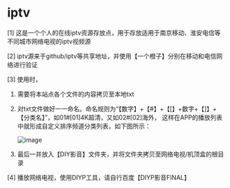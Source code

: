 # iptv

[1] 这是一个个人的在线iptv资源存放点，用于存放适用于南京移动、淮安电信等不同城市网络电视的iptv视频源

[2] iptv源来于github/iptv等共享地址，并使用【一个橙子】分别在移动和电信网络进行验证

[3] 使用时，
  1) 需要将本站点各个文件的内容拷贝至本地txt
  2) 对txt文件做好一一命名。命名规则为“【数字】+【#】+【[】+数字+【]】+【分类名】”，如01#[01]4K超清，又如02#[02]海外，
     这样在APP的播放列表中就形成自定义排序频道分类列表，如下图所示：
     
     ![image](https://github.com/doubaobao2020/iptv/assets/120559625/287b5275-782e-4059-9087-aad55bd59442)


  4) 最后一并放入【DIY影音】文件夹，并将文件夹拷贝至网络电视/机顶盒的根目录

[4] 播放网络电视，使用DIYP工具，请自行百度【DIYP影音FINAL】
